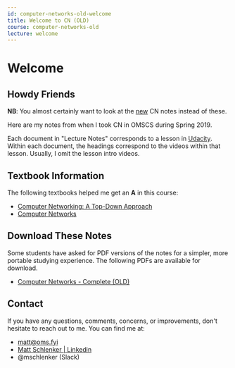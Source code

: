 ```yaml
---
id: computer-networks-old-welcome
title: Welcome to CN (OLD)
course: computer-networks-old
lecture: welcome
---
```


# Welcome

## Howdy Friends

**NB**: You almost certainly want to look at the [new](../computer-networks/welcome) CN notes instead of these.

Here are my notes from when I took CN in OMSCS during Spring 2019.

Each document in "Lecture Notes" corresponds to a lesson in [Udacity](https://classroom.udacity.com/courses/ud436). Within each document, the headings correspond to the videos within that lesson. Usually, I omit the lesson intro videos.

## Textbook Information

The following textbooks helped me get an **A** in this course:

- [Computer Networking: A Top-Down Approach](https://amzn.to/3bTL2o3)
- [Computer Networks](https://amzn.to/3gjF0km)

## Download These Notes

Some students have asked for PDF versions of the notes for a simpler, more portable
studying experience. The following PDFs are available for download.

- [Computer Networks - Complete (OLD)](https://payhip.com/b/9UGM 'The complete set of CN lecture notes, covering content from all sixteen lectures.')

## Contact

If you have any questions, comments, concerns, or improvements, don't hesitate to reach out to me. You can find me at:

- [matt@oms.fyi](mailto:matt@oms.fyi)
- [Matt Schlenker \| Linkedin](https://www.linkedin.com/in/matthew-schlenker/)
- @mschlenker \(Slack\)
